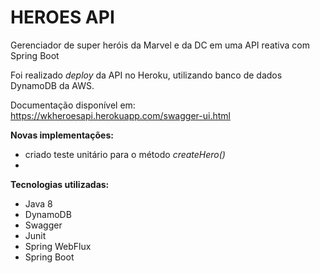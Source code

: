 # HEROES API

Gerenciador de super heróis da Marvel e da DC em uma API reativa com Spring Boot

Foi realizado *deploy* da API no Heroku, utilizando banco de dados DynamoDB da AWS.

Documentação disponível em: https://wkheroesapi.herokuapp.com/swagger-ui.html

**Novas implementações:**

- criado teste unitário para o método *createHero()*
- 

**Tecnologias utilizadas:**

- Java 8
- DynamoDB
- Swagger
- Junit
- Spring WebFlux
- Spring Boot

